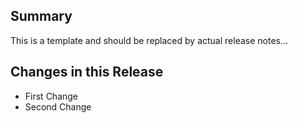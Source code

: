 ## Summary

This is a template and should be replaced by actual release notes...

## Changes in this Release
- First Change
- Second Change
